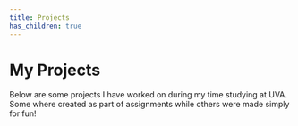 ```yaml
---
title: Projects
has_children: true
---
```

# My Projects

Below are some projects I have worked on during my time studying at UVA. Some where created as part of assignments while others were made simply for fun!
